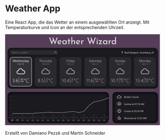 ﻿# Weather App  
 Eine React App, die das Wetter an einem ausgewählten Ort anzeigt. Mit Temperaturkurve und Icon an der entsprechenden Uhrzeit. 

 ![alt text](https://github.com/Ibsen526/Weather_App/blob/master/Screenshot_FinalWebsite.jpg?raw=true)

Erstellt von Damiano Pezzè und Martin Schneider
